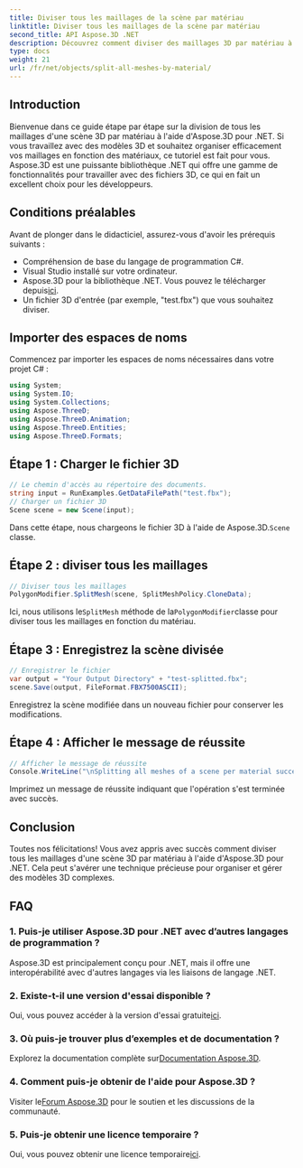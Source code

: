 ```yaml
---
title: Diviser tous les maillages de la scène par matériau
linktitle: Diviser tous les maillages de la scène par matériau
second_title: API Aspose.3D .NET
description: Découvrez comment diviser des maillages 3D par matériau à l'aide d'Aspose.3D pour .NET. Suivez notre guide étape par étape pour une organisation et une gestion efficaces des modèles 3D.
type: docs
weight: 21
url: /fr/net/objects/split-all-meshes-by-material/
---
```

## Introduction
Bienvenue dans ce guide étape par étape sur la division de tous les maillages d'une scène 3D par matériau à l'aide d'Aspose.3D pour .NET. Si vous travaillez avec des modèles 3D et souhaitez organiser efficacement vos maillages en fonction des matériaux, ce tutoriel est fait pour vous. Aspose.3D est une puissante bibliothèque .NET qui offre une gamme de fonctionnalités pour travailler avec des fichiers 3D, ce qui en fait un excellent choix pour les développeurs.
## Conditions préalables
Avant de plonger dans le didacticiel, assurez-vous d'avoir les prérequis suivants :
- Compréhension de base du langage de programmation C#.
- Visual Studio installé sur votre ordinateur.
-  Aspose.3D pour la bibliothèque .NET. Vous pouvez le télécharger depuis[ici](https://releases.aspose.com/3d/net/).
- Un fichier 3D d'entrée (par exemple, "test.fbx") que vous souhaitez diviser.
## Importer des espaces de noms
Commencez par importer les espaces de noms nécessaires dans votre projet C# :
```csharp
using System;
using System.IO;
using System.Collections;
using Aspose.ThreeD;
using Aspose.ThreeD.Animation;
using Aspose.ThreeD.Entities;
using Aspose.ThreeD.Formats;
```
## Étape 1 : Charger le fichier 3D
```csharp
// Le chemin d'accès au répertoire des documents.
string input = RunExamples.GetDataFilePath("test.fbx");
// Charger un fichier 3D
Scene scene = new Scene(input);
```
 Dans cette étape, nous chargeons le fichier 3D à l'aide de Aspose.3D.`Scene` classe.
## Étape 2 : diviser tous les maillages
```csharp
// Diviser tous les maillages
PolygonModifier.SplitMesh(scene, SplitMeshPolicy.CloneData);
```
 Ici, nous utilisons le`SplitMesh` méthode de la`PolygonModifier`classe pour diviser tous les maillages en fonction du matériau.
## Étape 3 : Enregistrez la scène divisée
```csharp
// Enregistrer le fichier
var output = "Your Output Directory" + "test-splitted.fbx";
scene.Save(output, FileFormat.FBX7500ASCII);
```
Enregistrez la scène modifiée dans un nouveau fichier pour conserver les modifications.
## Étape 4 : Afficher le message de réussite
```csharp
// Afficher le message de réussite
Console.WriteLine("\nSplitting all meshes of a scene per material successfully.\nFile saved at " + output);
```
Imprimez un message de réussite indiquant que l'opération s'est terminée avec succès.
## Conclusion
Toutes nos félicitations! Vous avez appris avec succès comment diviser tous les maillages d'une scène 3D par matériau à l'aide d'Aspose.3D pour .NET. Cela peut s'avérer une technique précieuse pour organiser et gérer des modèles 3D complexes.
## FAQ
### 1. Puis-je utiliser Aspose.3D pour .NET avec d’autres langages de programmation ?
Aspose.3D est principalement conçu pour .NET, mais il offre une interopérabilité avec d'autres langages via les liaisons de langage .NET.
### 2. Existe-t-il une version d'essai disponible ?
 Oui, vous pouvez accéder à la version d'essai gratuite[ici](https://releases.aspose.com/).
### 3. Où puis-je trouver plus d’exemples et de documentation ?
 Explorez la documentation complète sur[Documentation Aspose.3D](https://reference.aspose.com/3d/net/).
### 4. Comment puis-je obtenir de l'aide pour Aspose.3D ?
 Visiter le[Forum Aspose.3D](https://forum.aspose.com/c/3d/18) pour le soutien et les discussions de la communauté.
### 5. Puis-je obtenir une licence temporaire ?
 Oui, vous pouvez obtenir une licence temporaire[ici](https://purchase.aspose.com/temporary-license/).